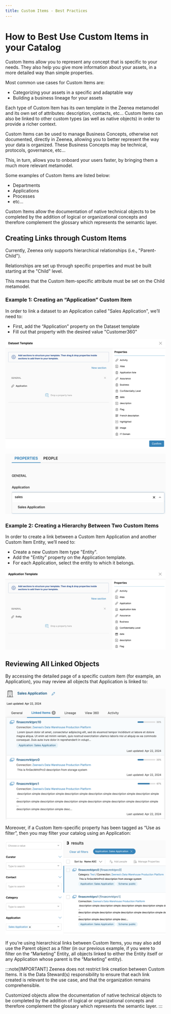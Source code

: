 ```yaml
---
title: Custom Items - Best Practices
---
```


# How to Best Use Custom Items in your Catalog

Custom Items allow you to represent any concept that is specific to your needs. They also help you give more information about your assets, in a more detailed way than simple properties. 

Most common use cases for Custom Items are: 

* Categorizing your assets in a specific and adaptable way
* Building a business lineage for your assets

Each type of Custom Item has its own template in the Zeenea metamodel and its own set of attributes: description, contacts, etc… Custom Items can also be linked to other custom types (as well as native objects) in order to provide a richer context. 

Custom Items can be used to manage Business Concepts, otherwise not documented, directly in Zeenea, allowing you to better represent the way your data is organized.  These Business Concepts may be technical, protocols, governance, etc… 

This, in turn, allows you to onboard your users faster, by bringing them a much more relevant metamodel. 

Some examples of Custom Items are listed below: 

* Departments
* Applications
* Processes
* etc...

Custom Items allow the documentation of native technical objects to be completed by the addition of logical or organizational concepts and therefore complement the glossary which represents the semantic layer.

## Creating Links through Custom Items

Currently, Zeenea only supports hierarchical relationships (i.e., "Parent-Child"). 

Relationships are set up through specific properties and must be built starting at the "Child" level. 

This means that the Custom Item-specific attribute must be set on the Child metamodel. 

### Example 1: Creating an “Application” Custom Item

In order to link a dataset to an Application called "Sales Application", we’ll need to: 

* First, add the “Application” property on the Dataset template
* Fill out that property with the desired value "Customer360"

![](./_shared/zeenea-dataset-template.png)

![](./_shared/zeenea-sales-application.png)

### Example 2: Creating a Hierarchy Between Two Custom Items

In order to create a link between a Custom Item Application and another Custom Item Entity, we’ll need to: 

* Create a new Custom Item type "Entity".
* Add the "Entity" property on the Application template.
* For each Application, select the entity to which it belongs.

![](./_shared/zeenea-application-template.png)

## Reviewing All Linked Objects

By accessing the detailed page of a specific custom item (for example, an Application), you may review all objects that Application is linked to: 

![](./_shared/zeenea-linked-items.png)

Moreover, if a Custom Item-specific property has been tagged as “Use as filter”, then you may filter your catalog using an Application: 

![](./_shared/zeenea-use-as-filter.png)

If you’re using hierarchical links between Custom Items, you may also add use the Parent object as a filter (in our previous example, if you were to filter on the “Marketing” Entity, all objects linked to either the Entity itself or any Application whose parent is the “Marketing” entity). 

:::note[IMPORTANT]
Zeenea does not restrict link creation between Custom Items. It is the Data Steward(s) responsibility to ensure that each link created is relevant to the use case, and that the organization remains comprehensible. 

Customized objects allow the documentation of native technical objects to be completed by the addition of logical or organizational concepts and therefore complement the glossary which represents the semantic layer.
:::